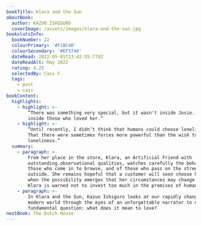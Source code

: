 ```yaml
---
bookTitle: Klara and the Sun
aboutBook:
  author: KAZUO ISHIGURO
  coverImage: /assets/images/klara-and-the-sun.jpg
bookslutsInfo:
  bookNumber: 22
  colourPrimary: '#F1BC40'
  colourSecondary: '#EF5740'
  dateRead: 2022-05-01T13:42:55.778Z
  dateReadAlt: May 2022
  rating: 4.25
  selectedBy: Cass F.
  tags:
    - post
    - cass
bookContent:
  highlights:
    - highlight: >-
        “There was something very special, but it wasn't inside Josie. It was
        inside those who loved her.”
    - highlight: >-
        “Until recently, I didn’t think that humans could choose loneliness.
        That there were sometimes forces more powerful than the wish to avoid
        loneliness.”
  summary:
    - paragraph: >-
        From her place in the store, Klara, an Artificial Friend with
        outstanding observational qualities, watches carefully the behavior of
        those who come in to browse, and of those who pass on the street
        outside. She remains hopeful that a customer will soon choose her, but
        when the possibility emerges that her circumstances may change forever,
        Klara is warned not to invest too much in the promises of humans.
    - paragraph: >-
        In Klara and the Sun, Kazuo Ishiguro looks at our rapidly changing
        modern world through the eyes of an unforgettable narrator to explore a
        fundamental question: what does it mean to love?
nextBook: The Dutch House
---
```


